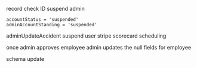 record check ID
suspend admin

    accountStatus = 'suspended'
    adminAccountStanding = 'suspended'

adminUpdateAccident
suspend user
stripe
scorecard
scheduling

once admin approves employee admin updates the null fields for employee

schema update